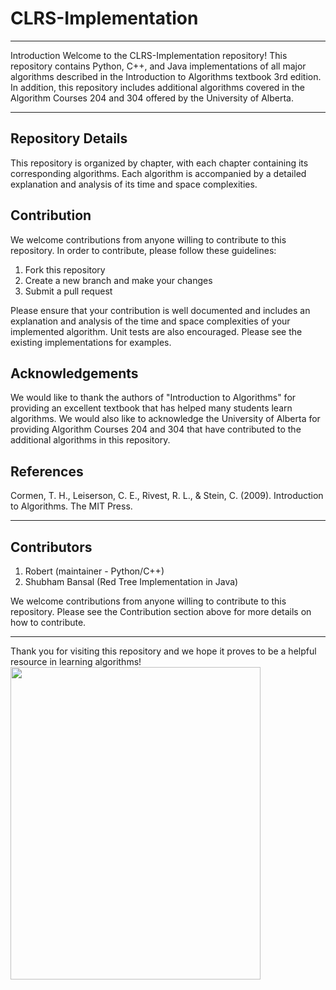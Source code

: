 # CLRS-Implementation

<hr>
Introduction
Welcome to the CLRS-Implementation repository! This repository contains Python, C++, and Java implementations of all major algorithms described in the Introduction to Algorithms textbook 3rd edition. In addition, this repository includes additional algorithms covered in the Algorithm Courses 204 and 304 offered by the University of Alberta.

<hr>

## Repository Details
This repository is organized by chapter, with each chapter containing its corresponding algorithms. Each algorithm is accompanied by a detailed explanation and analysis of its time and space complexities.

## Contribution
We welcome contributions from anyone willing to contribute to this repository. In order to contribute, please follow these guidelines:

1. Fork this repository 
2. Create a new branch and make your changes
3. Submit a pull request

Please ensure that your contribution is well documented and includes an explanation and analysis of the time and space complexities of your implemented algorithm. Unit tests are also encouraged. Please see the existing implementations for examples.

## Acknowledgements

We would like to thank the authors of "Introduction to Algorithms" for providing an excellent textbook that has helped many students learn algorithms. We would also like to acknowledge the University of Alberta for providing Algorithm Courses 204 and 304 that have contributed to the additional algorithms in this repository.

## References
Cormen, T. H., Leiserson, C. E., Rivest, R. L., & Stein, C. (2009). Introduction to Algorithms. The MIT Press.

<hr>

## Contributors
1. Robert (maintainer - Python/C++)
2. Shubham Bansal (Red Tree Implementation in Java)


We welcome contributions from anyone willing to contribute to this repository.
Please see the Contribution section above for more details on how to contribute.

<hr>
Thank you for visiting this repository and we hope it proves to be a helpful resource in learning algorithms!

<img src = "http://richardssoftware.blob.core.windows.net/images/clrs.png" height = "500" width = "400">